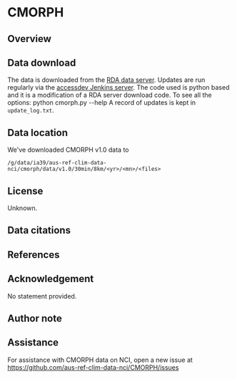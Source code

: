 # CMORPH

## Overview


## Data download

The data is downloaded from the [RDA data server](https://rda.ucar.edu/data/ds502.2/). 
Updates are run regularly via the [accessdev Jenkins server](https://accessdev.nci.org.au/jenkins/job/aus-ref-clim-data-nci/job/CMORPH/). 
The code used is python based and it is a modification of a RDA server download code. 
To see all the options:
    python cmorph.py --help
A record of updates is kept in `update_log.txt`.

## Data location

We've downloaded CMORPH v1.0 data to

```
/g/data/ia39/aus-ref-clim-data-nci/cmorph/data/v1.0/30min/8km/<yr>/<mn>/<files>
```

## License

Unknown.

## Data citations

  
## References

## Acknowledgement

No statement provided.

## Author note


## Assistance

For assistance with CMORPH data on NCI, open a new issue at https://github.com/aus-ref-clim-data-nci/CMORPH/issues

